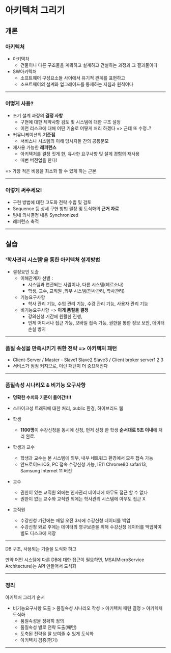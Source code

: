# 아키텍처 그리기

## 개론

### 아키텍처

- 아키텍처
  - 건물이나 다른 구조물을 계획하고 설계하고 건설하는 과정과 그 결과물이다
- SW아키텍처
  - 소프트웨어 구성요소들 사이에서 유기적 관계를 표현하고
  - 소프트웨어의 설계와 업그레이드를 통제하는 지침과 원칙이다

---

### 어떻게 사용?

- 초기 설계 과정의 **결정 사항**
  - 구현에 대한 제약사항 검토 및 시스템에 대한 구조 설정
  - 이런 리스크에 대해 어떤 기술로 어떻게 처리 하겠다 => 근데 또 수정..?
- 커뮤니케이션의 **기준점**
  - 서비스나 시스템의 이해 당사자들 간의 공통분모
- 재사용 가능한 **레퍼런스**
  - 아키텍처를 결정 짓게 한, 유사한 요구사항 및 설계 경험의 재사용
  - 매번 버전업을 한다!



=> 가장 적은 비용을 최소화 할 수 있게 하는 근본

---

### 이렇게 써주세요!

- 구현 방법에 대한 고도화 전략 수립 및 검토
- Sequence 등 상세 구현 방법 결정 및 도식화의 **근거 자료**
- 팀내 의사결정 내용 Synchronized
- 레퍼런스 축적

---

## 실습

### '학사관리 시스템'을 통한 아키텍처 설계방법

- 결정요인 도출
  - 이해관계자 선별 : 
    - 시스템과 연관되는 사람이나, 다른 시스템(페르소나)
    - 학생, 교수, 교직원 ,외부 시스템(인사관리, 학사관리)
  - 기능요구사항
    - 학사 관리 기능, 수업 관리 기능, 수강 관리 기능, 사용자 관리 기능
  - 비기능요구사항   => **이게 품질을 결정**
    - 강의신청 기간에 원활한 진행, 
    - 언제 어디서나 접근 가능, 모바일 접속 가능, 권한을 통한 정보 보안, 데이터 손실 방지

---

### 품질 속성을 만족시키기 위한 전략 => 아키텍처 패턴

- Client-Server /  Master - Slave1 Slave2 Slave3 / Client broker server1 2 3
- 서비스가 점점 커지므로, 이런 패턴이 더 중요해진다

---

### 품질속성 시나리오 & 비기능 요구사항

- **명확한 수치와 기준이 들어간!!!!**

- 스파이크성 트래픽에 대한 처리, public 환경, 하이브리드 웹
- 학생
  - **1100명**이 수강신청을 동시에 신청, 먼저 신청 한 학생 **순서대로 5초 이내**에 처리 완료.
- 학생과 교수
  - 학생과 교수는 본 시스템에 외부, 내부 네트워크 환경에서 모두 접속 가능
  - 안드로이드 iOS, PC 접속 수강신청 가능, IE11 Chrome80 safari13, Samsung Internet 11 버전
- 교수
  - 권한이 있는 교직원 외에는 인사관리 데이터에 아무도 접근 할 수 없다
  - 권한이 없는 교수와 교직원 외에는 학사관리 시스템에 아무도 접근 X
- 교직원
  - 수강신청 기간에는 매일 오전 3시에 수강신청 데이터를 백업
  - 수강신청 와료 후에는 데이터의 영구보존을 위해 수강신청 데이터를 백업하여 별도 디스크에 저장

---

DB 구조, 사용되는 기술을 도식화 하고

만약 어떤 시스템에 다른  DB에 대한 접근이 필요하면, MSA(MicroService Architecture)는 API 만들어서 도식화 

---

### 정리

아키텍처 그리기 순서

- 비기능요구사항 도출 > 품질속성 시나리오 작성 > 아키텍처 패턴 결정 > 아키텍처 도식화
  - 품질속성을 정확히 정의
  - 품질속성 별로 전략 도출(패턴)
  - 도축된 전략을 잘 보여줄 수 있게 도식화
  - 아키텍처 검증(평가)

---

